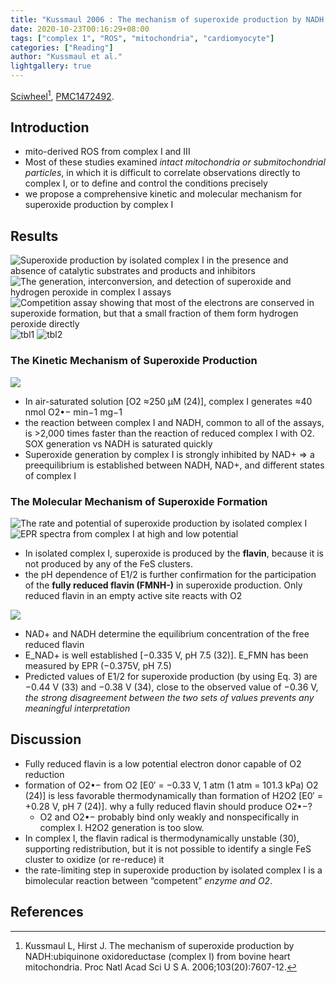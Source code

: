 ```yaml
---
title: "Kussmaul 2006 : The mechanism of superoxide production by NADH:ubiquinone oxidoreductase (complex I) from bovine heart mitochondria"
date: 2020-10-23T00:16:29+08:00
tags: ["complex 1", "ROS", "mitochondria", "cardiomyocyte"]
categories: ["Reading"]
author: "Kussmaul et al."
lightgallery: true
---
```


[Sciwheel](https://sciwheel.com/work/#/items/6174702)[^Kussmaul2006],  [PMC1472492](https://www.ncbi.nlm.nih.gov/pmc/articles/PMC1472492/).

<!--more-->

## Introduction
* mito-derived ROS from complex I and III
* Most of these studies examined *intact mitochondria or submitochondrial particles*, in which it is difficult to correlate observations directly to complex I, or to define and control the conditions precisely
* we propose a comprehensive kinetic and molecular mechanism for superoxide production by complex I
## Results
![Superoxide production by isolated complex I in the presence and absence of catalytic substrates and products and inhibitors](https://www.pnas.org/content/pnas/103/20/7607/F1.large.jpg?width=800&height=600&carousel=1)
![The generation, interconversion, and detection of superoxide and hydrogen peroxide in complex I assays](https://www.pnas.org/content/pnas/103/20/7607/F2.large.jpg?width=800&height=600&carousel=1)
![Competition assay showing that most of the electrons are conserved in superoxide formation, but that a small fraction of them form hydrogen peroxide directly](https://www.pnas.org/content/pnas/103/20/7607/F3.large.jpg?width=800&height=600&carousel=1)
![tbl1](https://user-images.githubusercontent.com/40054455/86700289-939b6d00-c043-11ea-870e-21b60e185844.png)
![tbl2](https://user-images.githubusercontent.com/40054455/86700298-94cc9a00-c043-11ea-923c-dbc603179537.png)

### The Kinetic Mechanism of Superoxide Production
![](https://www.pnas.org/content/pnas/103/20/7607/F4.large.jpg?width=800&height=600&carousel=1)

* In air-saturated solution [O2 ≈250 μM (24)], complex I generates ≈40 nmol O2•− min−1 mg−1
* the reaction between complex I and NADH, common to all of the assays, is >2,000 times faster than the reaction of reduced complex I with O2. SOX generation vs NADH is saturated quickly
* Superoxide generation by complex I is strongly inhibited by NAD+ => a preequilibrium is established between NADH, NAD+, and different states of complex I

### The Molecular Mechanism of Superoxide Formation
![The rate and potential of superoxide production by isolated complex I](https://www.pnas.org/content/pnas/103/20/7607/F5.large.jpg?width=800&height=600&carousel=1)
![EPR spectra from complex I at high and low potential](https://www.pnas.org/content/pnas/103/20/7607/F6.large.jpg?width=800&height=600&carousel=1)

* In isolated complex I, superoxide is produced by the **flavin**, because it is not produced by any of the FeS clusters.
*  the pH dependence of E1/2 is further confirmation for the participation of the **fully reduced flavin (FMNH-)** in superoxide production. Only reduced flavin in an empty active site reacts with O2

![](https://www.pnas.org/content/pnas/103/20/7607/F7.large.jpg?width=800&height=600&carousel=1)
* NAD+ and NADH determine the equilibrium concentration of the free reduced flavin
* E_NAD+ is well established [−0.335 V, pH 7.5 (32)]. E_FMN has been measured by EPR (−0.375V, pH 7.5)
* Predicted values of E1/2 for superoxide production (by using Eq. 3) are −0.44 V (33) and −0.38 V (34), close to the observed value of −0.36 V, *the strong disagreement between the two sets of values prevents any meaningful interpretation*

## Discussion
* Fully reduced flavin is a low potential electron donor capable of O2 reduction
* formation of O2•− from O2 [E0′ = −0.33 V, 1 atm (1 atm = 101.3 kPa) O2 (24)] is less favorable thermodynamically than formation of H2O2 [E0′ = +0.28 V, pH 7 (24)].  why a fully reduced flavin should produce O2•−?
    * O2 and O2•− probably bind only weakly and nonspecifically in complex I. H2O2 generation is too slow.
* In complex I, the flavin radical is thermodynamically unstable (30), supporting redistribution, but it is not possible to identify a single FeS cluster to oxidize (or re-reduce) it
* the rate-limiting step in superoxide production by isolated complex I is a bimolecular reaction between “competent” *enzyme and O2*.

## References
[^Kussmaul2006]: Kussmaul L, Hirst J. The mechanism of superoxide production by NADH:ubiquinone oxidoreductase (complex I) from bovine heart mitochondria. Proc Natl Acad Sci U S A. 2006;103(20):7607-12.
